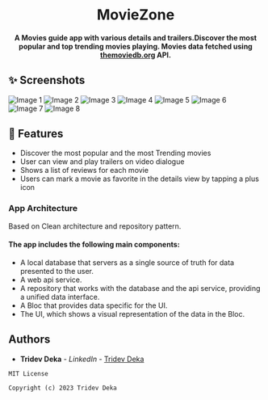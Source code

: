 <h1 align="center">MovieZone</h1>
<h4 align="center">
	A Movies guide app with various details and trailers.Discover the most popular and top trending movies playing. Movies data fetched using <a href="https://www.themoviedb.org/">themoviedb.org</a> API.
</h4>

  


## ✨ Screenshots

![Image 1](https://github.com/tridevdeka/MovieZone-Flutter/assets/49573131/4cfb2463-4ef4-48a7-9122-71280b9890b2)
![Image 2](https://github.com/tridevdeka/MovieZone-Flutter/assets/49573131/78fe03f0-e50c-4fea-809c-358fc2d4f32d)
![Image 3](https://github.com/tridevdeka/MovieZone-Flutter/assets/49573131/9d1a0774-27da-4c8e-af14-f3ed5be58002)
![Image 4](https://github.com/tridevdeka/MovieZone-Flutter/assets/49573131/d9715317-8971-4811-a2c1-1374dea93728)
![Image 5](https://github.com/tridevdeka/MovieZone-Flutter/assets/49573131/644df61e-9d0a-4fb0-81f8-9832925e5087)
![Image 6](https://github.com/tridevdeka/MovieZone-Flutter/assets/49573131/58c62d76-688f-48a5-b6cf-ebca46bde346)
![Image 7](https://github.com/tridevdeka/MovieZone-Flutter/assets/49573131/1e337cd0-e3e3-4f6c-9334-3a9f59310041)
![Image 8](https://github.com/tridevdeka/MovieZone-Flutter/assets/49573131/65b61b06-f47d-4caa-81d8-773f8a17ac2f)

## 🌟 Features
*   Discover the most popular and the most Trending movies
*   User can view and play trailers on video dialogue
*   Shows a list of reviews for each movie
*   Users can mark a movie as favorite in the details view by tapping a plus icon 


### App Architecture 
Based on Clean architecture and repository pattern.

#### The app includes the following main components:

* A local database that servers as a single source of truth for data presented to the user. 
* A web api service.
* A repository that works with the database and the api service, providing a unified data interface.
* A Bloc that provides data specific for the UI.
* The UI, which shows a visual representation of the data in the Bloc.


## Authors

* **Tridev Deka** - *LinkedIn* - [Tridev Deka](https://www.linkedin.com/in/tridev-deka/)

```
MIT License

Copyright (c) 2023 Tridev Deka
```

